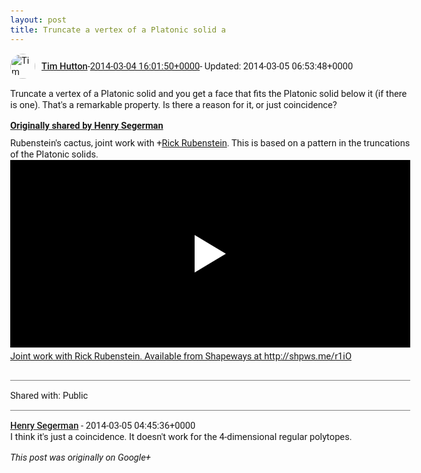 ```yaml
---
layout: post
title: Truncate a vertex of a Platonic solid a
---
```


<html><head><meta charset="utf-8"><title>Truncate a vertex of a Platonic solid and you get a face that fits the Platon...</title><style>body {font: 11pt Roboto, Arial, sans-serif; max-width: 640px; margin: 24px;}.author-photo {border-radius: 50%; margin-right: 10px; width: 40px;}.author {font-weight: 500;}.main-content {margin: 15px 0 15px;}.post-title {font-weight: bold;}.location {display: block; margin-top: 15px;}.location img {float: left; margin-right: 5px; width: 20px;}.media-link {display: inline-block; max-width: 100%; vertical-align: top;}.media-link p {margin-top: 5px; max-height: 4em; overflow: scroll;}.media {max-height: 100vh; max-width: 100%;}.video-placeholder {background: black; display: flex; height: 300px; max-width: 100%; width: 640px;}.play-icon {border-bottom: 30px solid transparent; border-left: 50px solid white; border-top: 30px solid transparent; color: white; margin: auto;}.album {max-height: 800px; overflow: scroll; width: calc(100vw - 48px);}.album .media-link {margin-right: 5px; max-width: 250px;}.album .media {max-height: 250px;}.link-embed {border-top: 1px solid lightgrey; display: block; margin-top: 20px;}.link-embed img {max-width: 100%;}.inline-link-embed {display: block;}.inline-link-embed img {vertical-align: middle;}.link-title {display: inline-block; font-size: medium; font-weight: 300; padding-left: 1em;}.reshare-attribution {display: block; font-weight: bold; margin-bottom: 10px;}.poll-image {margin-bottom: 5px; max-height: 300px; max-width: 500px;}.poll-choice {align-items: center; display: flex; margin-bottom: 5px; max-width: 500px;}.poll-choice-percentage {background-color: lightblue; height: 100%; left: 0; position: absolute; z-index: -1;}.poll-choice-selected {margin-right: 5px;}.poll-choice-results {border: 1px solid lightgray; border-radius: 5px; display: flex; line-height: 40px; overflow: hidden; padding: 0 8px; position: relative;}.poll-choice-results, .poll-choice-description {flex-grow: 1; margin-right: 10px;}.poll-choice-image {width: 100%;}.poll-choice-image, .poll-choice-image img {max-height: 40px; max-width: 100px;}.poll-choice-votes {max-height: 100px; overflow: auto;}.plus-entity-embed {color: black; display: block; text-decoration: none;}.plus-entity-embed-cover-photo {max-height: 300px; max-width: 100%;}.plus-entity-embed-info {padding: 0 1em 1em;}.plus-entity-embed-info h2 {font-weight: 500; margin: 10px 0;}.plus-entity-embed-info p {font-size: small; margin: 0;}.collection-owner-avatar {border-radius: 50%; border: 2px solid white; height: 40px; margin-top: -22px;}.visibility {padding: 1em 0; border-top: 1px solid grey;}.post-activity {padding: 1em 0; border-top: 1px solid grey;}.comments {border-top: 1px solid gray; padding-top: 1em;}.comment + .comment {margin-top: 1em;}.comment .media-link, .comment .inline-link-embed {margin-top: 5px;}</style></head><body><div style="margin-bottom:1em;"><div style="display:flex; align-items:center"><img class="author-photo" src="https://lh4.googleusercontent.com/-epo4ZZKNqEw/AAAAAAAAAAI/AAAAAAAAVSU/qu3LpcHEnoQ/s64-c/photo.jpg" alt="Tim Hutton"><a href="https://plus.google.com/+TimHutton" target="_blank" class="author">Tim Hutton</a> - <a target="_blank" href="https://plus.google.com/+TimHutton/posts/QNkQ9SjBBaz">2014-03-04 16:01:50+0000</a><span> - Updated: 2014-03-05 06:53:48+0000</span></div><div class="main-content">Truncate a vertex of a Platonic solid and you get a face that fits the Platonic solid below it (if there is one). That&#39;s a remarkable property. Is there a reason for it, or just coincidence?</div><div><a target="_blank" href="https://plus.google.com/+HenrySegerman/posts/fHByyYbYXjJ" class="reshare-attribution">Originally shared by Henry Segerman</a>Rubenstein&#39;s cactus, joint work with <span class="proflinkWrapper"><span class="proflinkPrefix">+</span><a class="proflink bidi_isolate" href="https://plus.google.com/109695535970557044735" oid="109695535970557044735" >Rick Rubenstein</a></span>. This is based on a pattern in the truncations of the Platonic solids.<a href="http://www.youtube.com/watch?v=5MuybUdadn0" target="_blank" class="media-link"><div class="video-placeholder" title="Joint work with Rick Rubenstein. Available from Shapeways at http://shpws.me/r1iO"><span class="play-icon"></span></div><p>Joint work with Rick Rubenstein. Available from Shapeways at http://shpws.me/r1iO</p></a></div></div><div class="visibility">Shared with: Public</div><div class="comments"><div class="comment"><a target="_blank" href="https://plus.google.com/+HenrySegerman" class="author">Henry Segerman</a><span class="time"> - 2014-03-05 04:45:36+0000</span><div class="comment-content">I think it&#39;s just a coincidence. It doesn&#39;t work for the 4-dimensional regular polytopes. </div></div></div></body></html>

<i>This post was originally on Google+</i>